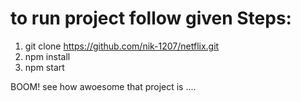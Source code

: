 # to run project follow given Steps:
1. git clone https://github.com/nik-1207/netflix.git
2. npm install
3. npm start

BOOM! see how awoesome that project is ....
